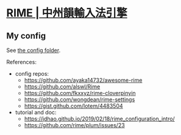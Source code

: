 # [RIME | 中州韻輸入法引擎](https://rime.im/)

## My config

See [the config folder](./attachments/rime/).

References:

- config repos:
    - https://github.com/ayaka14732/awesome-rime
    - https://github.com/alswl/Rime
    - https://github.com/fkxxyz/rime-cloverpinyin
    - https://github.com/wongdean/rime-settings
    - https://gist.github.com/lotem/4483504
- tutorial and doc:
    - https://jdhao.github.io/2019/02/18/rime_configuration_intro/
    - https://github.com/rime/plum/issues/23
